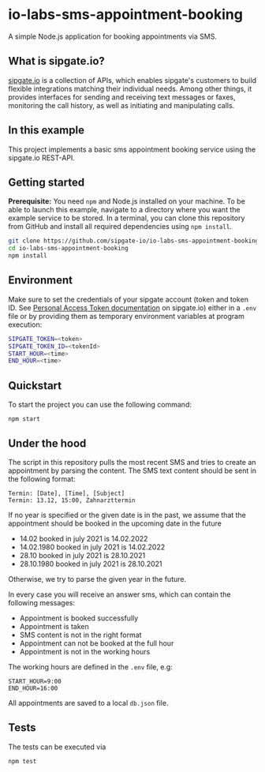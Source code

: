 # io-labs-sms-appointment-booking
A simple Node.js application for booking appointments via SMS.

## What is sipgate.io?

[sipgate.io](https://www.sipgate.io/) is a collection of APIs, which enables sipgate's customers to build flexible integrations matching their individual needs.
Among other things, it provides interfaces for sending and receiving text messages or faxes, monitoring the call history, as well as initiating and manipulating calls.

## In this example

This project implements a basic sms appointment booking service
using the sipgate.io REST-API.

## Getting started

**Prerequisite:** You need `npm` and Node.js installed on your machine.
To be able to launch this example, navigate to a directory where you want the example service to be stored. In a terminal, you can clone this repository from GitHub and install all required dependencies using `npm install`.

```bash
git clone https://github.com/sipgate-io/io-labs-sms-appointment-booking
cd io-labs-sms-appointment-booking
npm install
```

## Environment

Make sure to set the credentials of your sipgate account (token and token ID.
See [Personal Access Token documentation](https://www.sipgate.io/rest-api/authentication#personalAccessToken) on sipgate.io) either in a `.env` file or by providing them as temporary environment variables at program execution:

```bash
SIPGATE_TOKEN=<token>
SIPGATE_TOKEN_ID=<tokenId>
START_HOUR=<time>
END_HOUR=<time>
```

## Quickstart
To start the project you can use the following command:

`npm start`


## Under the hood

The script in this repository pulls the most recent SMS and tries to create an appointment by parsing the content.
The SMS text content should be sent in the following format:

```
Termin: [Date], [Time], [Subject]
Termin: 13.12, 15:00, Zahnarzttermin
```

If no year is specified or the given date is in the past,
we assume that the appointment should be booked in the upcoming date in the future

- 14.02 booked in july 2021 is 14.02.2022
- 14.02.1980 booked in july 2021 is 14.02.2022
- 28.10 booked in july 2021 is 28.10.2021
- 28.10.1980 booked in july 2021 is 28.10.2021

Otherwise, we try to parse the given year in the future.

In every case you will receive an answer sms, which can contain the following messages:

- Appointment is booked successfully
- Appointment is taken
- SMS content is not in the right format
- Appointment can not be booked at the full hour
- Appointment is not in the working hours

The working hours are defined in the `.env` file, e.g:

```
START_HOUR=9:00
END_HOUR=16:00
```

All appointments are saved to a local `db.json` file.

## Tests

The tests can be executed via

`npm test`
